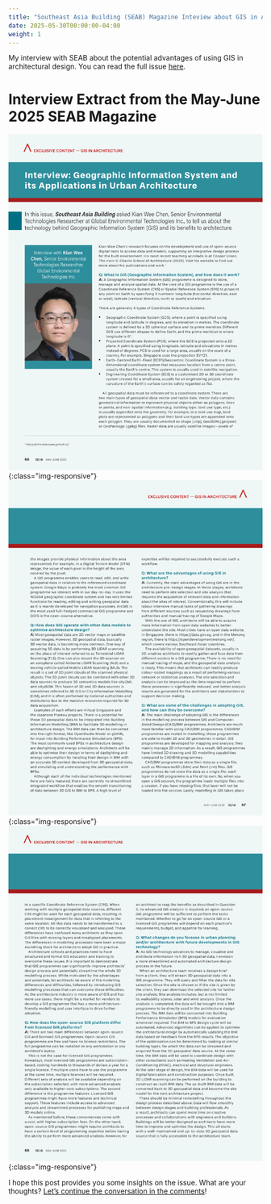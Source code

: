 ```yaml
---
title: "Southeast Asia Building (SEAB) Magazine Inteview about GIS in Architectural Design"
date: 2025-05-30T00:00:00-04:00
weight: 1
---
```

My interview with SEAB about the potential advantages of using GIS in architectural design. You can read the full issue <a href="https://dxfpracgmlczp.cloudfront.net/2025/05/1747122419585_SEAB%20MayJune%202025.pdf" target="_blank">here</a>.  

# Interview Extract from the May-June 2025 SEAB Magazine
![image-title-here](/images/blogs/gis/seab1.png){:class="img-responsive"}
![image-title-here](/images/blogs/gis/seab2.png){:class="img-responsive"}
![image-title-here](/images/blogs/gis/seab3.png){:class="img-responsive"}

I hope this post provides you some insights on the issue. What are your thoughts? <a href="https://www.linkedin.com/posts/kian-wee-chen-79b2b721_blog-activity-7334395064565039106-ixM9?utm_source=share&utm_medium=member_desktop&rcm=ACoAAAR-VqcBI2WVhLSf-dcz1wsslwv9rVp1vYE" target="_blank">Let’s continue the conversation in the comments</a>!
